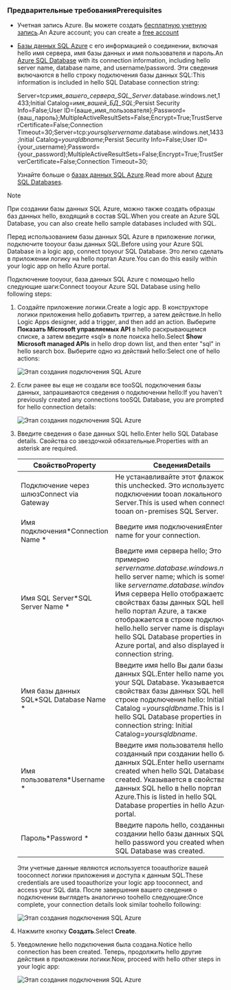 ### <a name="prerequisites"></a><span data-ttu-id="d5de4-101">Предварительные требования</span><span class="sxs-lookup"><span data-stu-id="d5de4-101">Prerequisites</span></span>
* <span data-ttu-id="d5de4-102">Учетная запись Azure. Вы можете создать [бесплатную учетную запись](https://azure.microsoft.com/free).</span><span class="sxs-lookup"><span data-stu-id="d5de4-102">An Azure account; you can create a [free account](https://azure.microsoft.com/free)</span></span>
* <span data-ttu-id="d5de4-103">[Базы данных SQL Azure](../articles/sql-database/sql-database-get-started.md) с его информацией о соединении, включая hello имя сервера, имя базы данных и имя пользователя и пароль.</span><span class="sxs-lookup"><span data-stu-id="d5de4-103">An [Azure SQL Database](../articles/sql-database/sql-database-get-started.md) with its connection information, including hello server name, database name, and username/password.</span></span> <span data-ttu-id="d5de4-104">Эти сведения включаются в hello строку подключения базы данных SQL:</span><span class="sxs-lookup"><span data-stu-id="d5de4-104">This information is included in hello SQL Database connection string:</span></span>
  
    <span data-ttu-id="d5de4-105">Server=tcp:*имя_вашего_сервера_SQL_Server*.database.windows.net,1433;Initial Catalog=*имя_вашей_БД_SQL*;Persist Security Info=False;User ID={ваше_имя_пользователя};Password={ваш_пароль};MultipleActiveResultSets=False;Encrypt=True;TrustServerCertificate=False;Connection Timeout=30;</span><span class="sxs-lookup"><span data-stu-id="d5de4-105">Server=tcp:*yoursqlservername*.database.windows.net,1433;Initial Catalog=*yourqldbname*;Persist Security Info=False;User ID={your_username};Password={your_password};MultipleActiveResultSets=False;Encrypt=True;TrustServerCertificate=False;Connection Timeout=30;</span></span>
  
    <span data-ttu-id="d5de4-106">Узнайте больше о [базах данных SQL Azure](https://azure.microsoft.com/services/sql-database).</span><span class="sxs-lookup"><span data-stu-id="d5de4-106">Read more about [Azure SQL Databases](https://azure.microsoft.com/services/sql-database).</span></span>

> [!NOTE]
> <span data-ttu-id="d5de4-107">При создании базы данных SQL Azure, можно также создать образцы баз данных hello, входящий в состав SQL.</span><span class="sxs-lookup"><span data-stu-id="d5de4-107">When you create an Azure SQL Database, you can also create hello sample databases included with SQL.</span></span> 
> 
> 

<span data-ttu-id="d5de4-108">Перед использованием базы данных SQL Azure в приложение логики, подключите tooyour базы данных SQL.</span><span class="sxs-lookup"><span data-stu-id="d5de4-108">Before using your Azure SQL Database in a logic app, connect tooyour SQL Database.</span></span> <span data-ttu-id="d5de4-109">Это легко сделать в приложении логику на hello портал Azure.</span><span class="sxs-lookup"><span data-stu-id="d5de4-109">You can do this easily within your logic app on hello Azure portal.</span></span>  

<span data-ttu-id="d5de4-110">Подключение tooyour, база данных SQL Azure с помощью hello следующие шаги:</span><span class="sxs-lookup"><span data-stu-id="d5de4-110">Connect tooyour Azure SQL Database using hello following steps:</span></span>  

1. <span data-ttu-id="d5de4-111">Создайте приложение логики.</span><span class="sxs-lookup"><span data-stu-id="d5de4-111">Create a logic app.</span></span> <span data-ttu-id="d5de4-112">В конструкторе логики приложения hello добавить триггер, а затем действие.</span><span class="sxs-lookup"><span data-stu-id="d5de4-112">In hello Logic Apps designer, add a trigger, and then add an action.</span></span> <span data-ttu-id="d5de4-113">Выберите **Показать Microsoft управляемых API** в hello раскрывающемся списке, а затем введите «sql» в поле поиска hello.</span><span class="sxs-lookup"><span data-stu-id="d5de4-113">Select **Show Microsoft managed APIs** in hello drop down list, and then enter "sql" in hello search box.</span></span> <span data-ttu-id="d5de4-114">Выберите одно из действий hello:</span><span class="sxs-lookup"><span data-stu-id="d5de4-114">Select one of hello actions:</span></span>  
   
    ![Этап создания подключения SQL Azure](./media/connectors-create-api-sqlazure/sql-actions.png)
2. <span data-ttu-id="d5de4-116">Если ранее вы еще не создали все tooSQL подключения базы данных, запрашиваются сведения о подключении hello:</span><span class="sxs-lookup"><span data-stu-id="d5de4-116">If you haven't previously created any connections tooSQL Database, you are prompted for hello connection details:</span></span>  
   
    ![Этап создания подключения SQL Azure](./media/connectors-create-api-sqlazure/connection-details.png) 
3. <span data-ttu-id="d5de4-118">Введите сведения о базе данных SQL hello.</span><span class="sxs-lookup"><span data-stu-id="d5de4-118">Enter hello SQL Database details.</span></span> <span data-ttu-id="d5de4-119">Свойства со звездочкой обязательные.</span><span class="sxs-lookup"><span data-stu-id="d5de4-119">Properties with an asterisk are required.</span></span>
   
   | <span data-ttu-id="d5de4-120">Свойство</span><span class="sxs-lookup"><span data-stu-id="d5de4-120">Property</span></span> | <span data-ttu-id="d5de4-121">Сведения</span><span class="sxs-lookup"><span data-stu-id="d5de4-121">Details</span></span> |
   | --- | --- |
   | <span data-ttu-id="d5de4-122">Подключение через шлюз</span><span class="sxs-lookup"><span data-stu-id="d5de4-122">Connect via Gateway</span></span> |<span data-ttu-id="d5de4-123">Не устанавливайте этот флажок.</span><span class="sxs-lookup"><span data-stu-id="d5de4-123">Leave this unchecked.</span></span> <span data-ttu-id="d5de4-124">Это используется при подключении tooan локального SQL Server.</span><span class="sxs-lookup"><span data-stu-id="d5de4-124">This is used when connecting tooan on-premises SQL Server.</span></span> |
   | <span data-ttu-id="d5de4-125">Имя подключения*</span><span class="sxs-lookup"><span data-stu-id="d5de4-125">Connection Name *</span></span> |<span data-ttu-id="d5de4-126">Введите имя подключения</span><span class="sxs-lookup"><span data-stu-id="d5de4-126">Enter any name for your connection.</span></span> |
   | <span data-ttu-id="d5de4-127">Имя SQL Server*</span><span class="sxs-lookup"><span data-stu-id="d5de4-127">SQL Server Name *</span></span> |<span data-ttu-id="d5de4-128">Введите имя сервера hello; Это примерно *servername.database.windows.net*.</span><span class="sxs-lookup"><span data-stu-id="d5de4-128">Enter hello server name; which is something like *servername.database.windows.net*.</span></span> <span data-ttu-id="d5de4-129">Имя сервера Hello отображается в свойствах базы данных SQL hello в hello портал Azure, а также отображается в строке подключения hello.</span><span class="sxs-lookup"><span data-stu-id="d5de4-129">hello server name is displayed in hello SQL Database properties in hello Azure portal, and also displayed in hello connection string.</span></span> |
   | <span data-ttu-id="d5de4-130">Имя базы данных SQL*</span><span class="sxs-lookup"><span data-stu-id="d5de4-130">SQL Database Name *</span></span> |<span data-ttu-id="d5de4-131">Введите имя hello Вы дали базы данных SQL.</span><span class="sxs-lookup"><span data-stu-id="d5de4-131">Enter hello name you gave your SQL Database.</span></span> <span data-ttu-id="d5de4-132">Указывается в свойствах базы данных SQL hello в строке подключения hello: Initial Catalog =*yoursqldbname*.</span><span class="sxs-lookup"><span data-stu-id="d5de4-132">This is listed in hello SQL Database properties in hello connection string: Initial Catalog=*yoursqldbname*.</span></span> |
   | <span data-ttu-id="d5de4-133">Имя пользователя*</span><span class="sxs-lookup"><span data-stu-id="d5de4-133">Username *</span></span> |<span data-ttu-id="d5de4-134">Введите имя пользователя hello, созданный при создании hello базы данных SQL.</span><span class="sxs-lookup"><span data-stu-id="d5de4-134">Enter hello username you created when hello SQL Database was created.</span></span> <span data-ttu-id="d5de4-135">Указывается в свойствах базы данных SQL hello в hello портал Azure.</span><span class="sxs-lookup"><span data-stu-id="d5de4-135">This is listed in hello SQL Database properties in hello Azure portal.</span></span> |
   | <span data-ttu-id="d5de4-136">Пароль*</span><span class="sxs-lookup"><span data-stu-id="d5de4-136">Password *</span></span> |<span data-ttu-id="d5de4-137">Введите пароль hello, созданный при создании hello базы данных SQL.</span><span class="sxs-lookup"><span data-stu-id="d5de4-137">Enter hello password you created when hello SQL Database was created.</span></span> |
   
    <span data-ttu-id="d5de4-138">Эти учетные данные являются используется tooauthorize вашей tooconnect логики приложения и доступа к данным SQL.</span><span class="sxs-lookup"><span data-stu-id="d5de4-138">These credentials are used tooauthorize your logic app tooconnect, and access your SQL data.</span></span> <span data-ttu-id="d5de4-139">После завершения вашего сведения о подключении выглядеть аналогично toohello следующие:</span><span class="sxs-lookup"><span data-stu-id="d5de4-139">Once complete, your connection details look similar toohello following:</span></span>  
   
    ![Этап создания подключения SQL Azure](./media/connectors-create-api-sqlazure/sample-connection.png) 
4. <span data-ttu-id="d5de4-141">Нажмите кнопку **Создать**.</span><span class="sxs-lookup"><span data-stu-id="d5de4-141">Select **Create**.</span></span> 
5. <span data-ttu-id="d5de4-142">Уведомление hello подключения была создана.</span><span class="sxs-lookup"><span data-stu-id="d5de4-142">Notice hello connection has been created.</span></span> <span data-ttu-id="d5de4-143">Теперь, продолжить hello другие действия в приложении логики:</span><span class="sxs-lookup"><span data-stu-id="d5de4-143">Now, proceed with hello other steps in your logic app:</span></span> 
   
    ![Этап создания подключения SQL Azure](./media/connectors-create-api-sqlazure/table.png)

